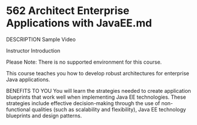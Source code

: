 # 562 Architect Enterprise Applications with JavaEE.md

DESCRIPTION
Sample Video

Instructor Introduction

Please Note: There is no supported environment for this course.

This course teaches you how to develop robust architectures for enterprise Java applications.

 

 

BENEFITS TO YOU
You will learn the strategies needed to create application blueprints that work well when implementing Java EE technologies. These strategies include effective decision-making through the use of non-functional qualities (such as scalability and flexibility), Java EE technology blueprints and design patterns.
